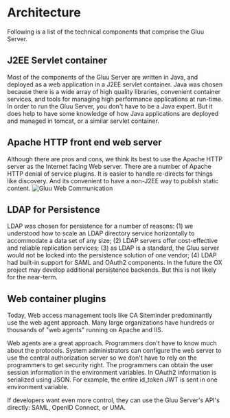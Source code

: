 # Architecture

Following is a list of the technical components that comprise the Gluu Server.

## J2EE Servlet container
Most of the components of the Gluu Server are written in Java, and
deployed as a web application in a J2EE servlet container. Java was
chosen because there is a wide array of high quality libraries,
convenient container services, and tools for managing high performance
applications at run-time. In order to run the Gluu Server, you don't
have to be a Java expert. But it does help to have some knowledge of how
Java applications are deployed and managed in tomcat, or a similar
servlet container.

## Apache HTTP front end web server
Although there are pros and cons, we think its best to use the Apache
HTTP server as the Internet facing Web server. There are a number of
Apache HTTP denial of service plugins. It is easier to handle re-directs
for things like discovery. And its convenient to have a non-J2EE way to
publish static content. ![Gluu Web
Communication](https://raw.githubusercontent.com/GluuFederation/docs/master/sources/img/design/gluu_http-tomcat_overview.png)

## LDAP for Persistence
LDAP was chosen for persistence for a number of reasons: (1) we understood
how to scale an LDAP directory service horizontally to accommodate a data set
of any size; (2) LDAP servers offer cost-effective and reliable replication
services; (3) as LDAP is a standard, the Gluu server would not be locked into
the persistence solution of one vendor; (4) LDAP had built-in support for SAML
and OAuth2 components. In the future the OX project may develop additional
persistence backends. But this is not likely for the near-term.

## Web container plugins
Today, Web access management tools like CA Siteminder predominantly use
the web agent approach. Many large organizations have hundreds or
thousands of "web agents" running on Apache and IIS.

Web agents are a great approach. Programmers don't have to know much
about the protocols. System administrators can configure the web server
to use the central authorization server so we don't have to rely on the
programmers to get security right. The programmers can obtain the user
session information in the environment variables. In OAuth2 information
is serialized using JSON. For example, the entire id_token JWT is sent
in one environment variable.

If developers want even more control, they can use the Gluu Server's
API's directly: SAML, OpenID Connect, or UMA.

